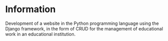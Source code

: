 # Information

Development of a website in the Python programming language using the Django framework, in the form of
CRUD for the management of educational work in an educational institution.


